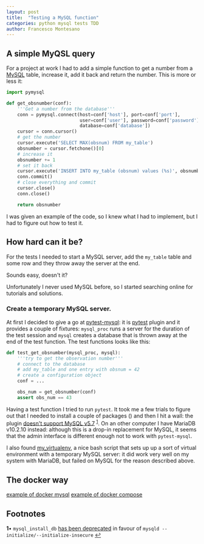 ```yaml
---
layout: post
title:  "Testing a MySQL function"
categories: python mysql tests TDD
author: Francesco Montesano
---
```


## A simple MyQSL query

For a project at work I had to add a simple function to get a number from a
[MySQL](https://www.mysql.com/) table, increase it, add it back and return the
number. This is more or less it:

```python
import pymysql

def get_obsnumber(conf):
    '''Get a number from the database'''
    conn = pymysql.connect(host=conf['host'], port=conf['port'],
                           user=conf['user'], password=conf['password'],
                           database=conf['database'])
    cursor = conn.cursor()
    # get the number
    cursor.execute('SELECT MAX(obsnum) FROM my_table')
    obsnumber = cursor.fetchone()[0]
    # increase it
    obsnumber += 1
    # set it back
    cursor.execute('INSERT INTO my_table (obsnum) values (%s)', obsnumber)
    conn.commit()
    # close everything and commit
    cursor.close()
    conn.close()

    return obsnumber
```

I was given an example of the code, so I knew what I had to implement, but I had
to figure out how to test it.

## How hard can it be?

For the tests I needed to start a MySQL server, add the ``my_table`` table and
some row and they throw away the server at the end.

Sounds easy, doesn't it?

Unfortunately I never used MySQL before, so I started searching online for
tutorials and solutions. 

### Create a temporary MySQL server.

At first I decided to give a go at
[pytest-mysql](https://github.com/ClearcodeHQ/pytest-mysql): it is
[pytest](https://docs.pytest.org) plugin and it provides a couple of fixtures:
``mysql_proc`` runs a server for the duration of the test session and ``mysql``
creates a database that is thrown away at the end of the test function. The test
functions looks like this:

```python
def test_get_obsnumber(mysql_proc, mysql):
    '''try to get the observation number'''
    # connect to the database
    # add my_table and one entry with obsnum = 42
    # create a configuration object
    conf = ...

    obs_num = get_obsnumber(conf)
    assert obs_num == 43
```

Having a test function I tried to run ``pytest``. It took me a few trials to
figure out that I needed to install a couple of packages () and then I hit a
wall: the plugin [doesn't support MySQL
v5.7](https://github.com/ClearcodeHQ/pytest-mysql/pull/) <sup
id="a1">[1](#f1)</sup>. On an other computer I have MariaDB v10.2.10 instead:
although this is a drop-in replacement for MySQL, it seems that the admin
interface is different enough not to work with ``pytest-mysql``.

I also found [my_virtualenv](https://github.com/evgeni/my_virtualenv), a nice
bash script that sets up up a sort of virtual environment with a temporary MySQL
server: it did work very well on my system with MariaDB, but failed on MySQL for
the reason described above.

## The docker way

[example of docker mysql](https://severalnines.com/blog/mysql-docker-containers-understanding-basics)
[example of docker compose](https://github.com/bossbossk20/docker-compose-mysql/blob/master/docker-compose.yml)

## Footnotes

<b id="f1">1</b>&bull; ``mysql_install_db`` [has been
deprecated](https://dev.mysql.com/doc/refman/5.7/en/mysql-install-db.html) in
favour of ``mysqld --initialize/--initialize-insecure`` [↩](#a1)

